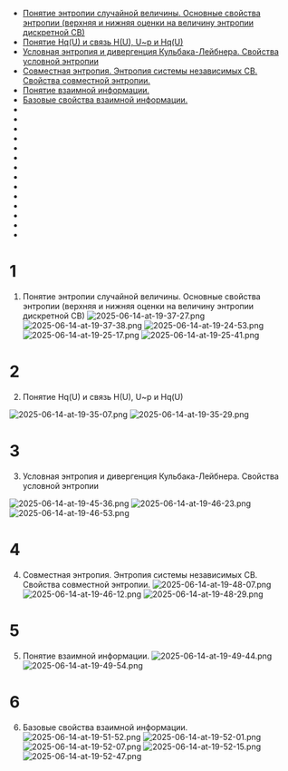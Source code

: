 - [Понятие энтропии случайной величины. Основные свойства энтропии (верхняя и нижняя оценки на величину энтропии дискретной СВ)](#1)  
- [Понятие Hq(U) и связь H(U), U~p и Hq(U)](#2)
- [Условная энтропия и дивергенция Кульбака-Лейбнера. Свойства условной энтропии](#3)
- [Совместная энтропия. Энтропия системы независимых СВ. Свойства совместной энтропии.](#4)
- [Понятие взаимной информации.](#5)
- [Базовые свойства взаимной информации.](#6)
- [](#7)
- [](#7)
- [](#9)
- [](#10)
- [](#11)
- [](#12)
- [](#13)
- [](#14)
- [](#15)
- [](#16)
- [](#17)
- [](#18)
- [](#19)
- [](#20)

# 1
1. Понятие энтропии случайной величины. Основные свойства энтропии (верхняя и нижняя оценки на величину энтропии дискретной СВ)
![2025-06-14-at-19-37-27.png](bilet-img/2025-06-14-at-19-37-27.png)
![2025-06-14-at-19-37-38.png](bilet-img/2025-06-14-at-19-37-38.png)
![2025-06-14-at-19-24-53.png](bilet-img/2025-06-14-at-19-24-53.png)
![2025-06-14-at-19-25-17.png](bilet-img/2025-06-14-at-19-25-17.png)
![2025-06-14-at-19-25-41.png](bilet-img/2025-06-14-at-19-25-41.png)

# 2
2. Понятие Hq(U) и связь H(U), U~p и Hq(U)

![2025-06-14-at-19-35-07.png](bilet-img/2025-06-14-at-19-35-07.png)
![2025-06-14-at-19-35-29.png](bilet-img/2025-06-14-at-19-35-29.png)

# 3
3. Условная энтропия и дивергенция Кульбака-Лейбнера. Свойства условной энтропии

![2025-06-14-at-19-45-36.png](bilet-img/2025-06-14-at-19-45-36.png)
![2025-06-14-at-19-46-23.png](bilet-img/2025-06-14-at-19-46-23.png)
![2025-06-14-at-19-46-53.png](bilet-img/2025-06-14-at-19-46-53.png)

# 4
4. Совместная энтропия. Энтропия системы независимых СВ. Свойства совместной энтропии.
![2025-06-14-at-19-48-07.png](bilet-img/2025-06-14-at-19-48-07.png)
![2025-06-14-at-19-46-12.png](bilet-img/2025-06-14-at-19-46-12.png)
![2025-06-14-at-19-48-29.png](bilet-img/2025-06-14-at-19-48-29.png)

# 5
5. Понятие взаимной информации.
![2025-06-14-at-19-49-44.png](bilet-img/2025-06-14-at-19-49-44.png)
![2025-06-14-at-19-49-54.png](bilet-img/2025-06-14-at-19-49-54.png)

# 6
6. Базовые свойства взаимной информации.
![2025-06-14-at-19-51-52.png](bilet-img/2025-06-14-at-19-51-52.png)
![2025-06-14-at-19-52-01.png](bilet-img/2025-06-14-at-19-52-01.png)
![2025-06-14-at-19-52-07.png](bilet-img/2025-06-14-at-19-52-07.png)
![2025-06-14-at-19-52-15.png](bilet-img/2025-06-14-at-19-52-15.png)
![2025-06-14-at-19-52-47.png](bilet-img/2025-06-14-at-19-52-47.png)
